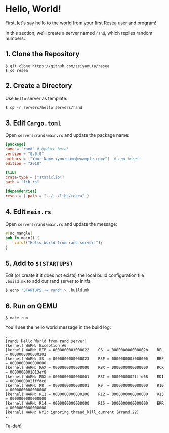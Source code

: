 # Hello, World!
First, let's say hello to the world from your first Resea userland program!

In this section, we'll create a server named `rand`, which replies random numbers.

## 1. Clone the Repository
```
$ git clone https://github.com/seiyanuta/resea
$ cd resea
```

## 2. Create a Directory
Use `hello` server as template:
```
$ cp -r servers/hello servers/rand
```

## 3. Edit `Cargo.toml`
Open `servers/rand/main.rs` and update the package name:
```toml
[package]
name = "rand" # Update here!
version = "0.0.0"
authors = ["Your Name <yourname@example.com>"]  # and here!
edition = "2018"

[lib]
crate-type = ["staticlib"]
path = "lib.rs"

[dependencies]
resea = { path = "../../libs/resea" }
```

## 4. Edit `main.rs`
Open `servers/rand/main.rs` and update the message:
```rust
#[no_mangle]
pub fn main() {
    info!("Hello World from rand server!");
}
```

## 5. Add to `$(STARTUPS)`
Edit (or create if it does not exists) the local build configuration file
`.build.mk` to add our rand server to initfs.
```bash
$ echo "STARTUPS += rand" > .build.mk
```

## 6. Run on QEMU
```
$ make run
```

You'll see the hello world message in the build log:

```
...
[rand] Hello World from rand server!
[kernel] WARN: Exception #6
[kernel] WARN: RIP = 0000000001000022    CS  = 000000000000002b    RFL = 0000000000000202
[kernel] WARN: SS  = 0000000000000023    RSP = 0000000003000000    RBP = 0000000000000000
[kernel] WARN: RAX = 0000000000000000    RBX = 0000000000000000    RCX = 0000000001013ef8
[kernel] WARN: RDX = 0000000000000001    RSI = 0000000002fffd68    RDI = 0000000002fffdc8
[kernel] WARN: R8  = 0000000000000001    R9  = 0000000000000000    R10 = 0000000000000000
[kernel] WARN: R11 = 0000000000000206    R12 = 0000000000000000    R13 = 0000000000000000
[kernel] WARN: R14 = 0000000000000000    R15 = 0000000000000000    ERR = 0000000000000000
[kernel] WARN: NYI: ignoring thread_kill_current (#rand.22)
...
```

Ta-dah!
